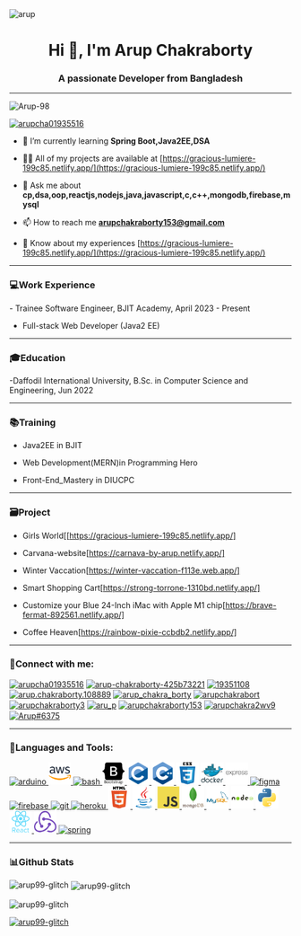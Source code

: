 <img width="100%" height="200" src="https://media.tenor.com/qJ5evVs-_uUAAAAC/coding.gif" alt="arup" /> 
<h1 align="center">Hi 👋, I'm Arup Chakraborty</h1>
<h3 align="center">A passionate Developer from Bangladesh</h3>
<hr>

<p align="left"> <img  src="https://komarev.com/ghpvc/?username=arup99-glitch&label=Profile%20views&color=0e75b6&style=flat" alt="Arup-98" /><p> 



<p align="left"> <a href="https://twitter.com/arupcha01935516" target="blank"><img src="https://img.shields.io/twitter/follow/arupcha01935516?logo=twitter&style=for-the-badge" alt="arupcha01935516" /></a> </p>

- 🌱 I’m currently learning **Spring Boot,Java2EE,DSA**

- 👨‍💻 All of my projects are available at [https://gracious-lumiere-199c85.netlify.app/](https://gracious-lumiere-199c85.netlify.app/)

- 💬 Ask me about **cp,dsa,oop,reactjs,nodejs,java,javascript,c,c++,mongodb,firebase,mysql**

- 📫 How to reach me **arupchakraborty153@gmail.com**

- 📄 Know about my experiences [https://gracious-lumiere-199c85.netlify.app/](https://gracious-lumiere-199c85.netlify.app/)
 <hr>

<h3 align="left">💻Work Experience</h3>
- Trainee Software Engineer, BJIT Academy, April 2023 - Present

  - Full-stack Web Developer (Java2 EE)
<hr>
  
<h3 align="left">🎓Education</h3>
-Daffodil International University, B.Sc. in Computer Science and Engineering, Jun 2022 
<hr>

<h3 align="left">📚Training</h3>

- Java2EE in BJIT

- Web Development(MERN)in Programming Hero

- Front-End_Mastery in DIUCPC
<hr>

<h3 align="left">🗃️Project</h3>

- Girls World[[https://gracious-lumiere-199c85.netlify.app/]

- Carvana-website[https://carnava-by-arup.netlify.app/]

- Winter Vaccation[https://winter-vaccation-f113e.web.app/]

- Smart Shopping Cart[https://strong-torrone-1310bd.netlify.app/]

- Customize your Blue 24-Inch iMac with Apple M1 chip[https://brave-fermat-892561.netlify.app/]

- Coffee Heaven[https://rainbow-pixie-ccbdb2.netlify.app/]
<hr>

<h3 align="left">🔗Connect with me:</h3>
<p align="left">
<a href="https://twitter.com/arupcha01935516" target="blank"><img align="center" src="https://raw.githubusercontent.com/rahuldkjain/github-profile-readme-generator/master/src/images/icons/Social/twitter.svg" alt="arupcha01935516" height="30" width="40" /></a>
<a href="https://linkedin.com/in/arup-chakraborty-425b73221" target="blank"><img align="center" src="https://raw.githubusercontent.com/rahuldkjain/github-profile-readme-generator/master/src/images/icons/Social/linked-in-alt.svg" alt="arup-chakraborty-425b73221" height="30" width="40" /></a>
<a href="https://stackoverflow.com/users/19351108" target="blank"><img align="center" src="https://raw.githubusercontent.com/rahuldkjain/github-profile-readme-generator/master/src/images/icons/Social/stack-overflow.svg" alt="19351108" height="30" width="40" /></a>
<a href="https://fb.com/arup.chakraborty.108889" target="blank"><img align="center" src="https://raw.githubusercontent.com/rahuldkjain/github-profile-readme-generator/master/src/images/icons/Social/facebook.svg" alt="arup.chakraborty.108889" height="30" width="40" /></a>
<a href="https://instagram.com/arup_chakra_borty" target="blank"><img align="center" src="https://raw.githubusercontent.com/rahuldkjain/github-profile-readme-generator/master/src/images/icons/Social/instagram.svg" alt="arup_chakra_borty" height="30" width="40" /></a>
<a href="https://www.codechef.com/users/arupchakrabort" target="blank"><img align="center" src="https://cdn.jsdelivr.net/npm/simple-icons@3.1.0/icons/codechef.svg" alt="arupchakrabort" height="30" width="40" /></a>
<a href="https://www.hackerrank.com/arupchakraborty3" target="blank"><img align="center" src="https://raw.githubusercontent.com/rahuldkjain/github-profile-readme-generator/master/src/images/icons/Social/hackerrank.svg" alt="arupchakraborty3" height="30" width="40" /></a>
<a href="https://codeforces.com/profile/aru_p" target="blank"><img align="center" src="https://raw.githubusercontent.com/rahuldkjain/github-profile-readme-generator/master/src/images/icons/Social/codeforces.svg" alt="aru_p" height="30" width="40" /></a>
<a href="https://www.leetcode.com/arupchakraborty153" target="blank"><img align="center" src="https://raw.githubusercontent.com/rahuldkjain/github-profile-readme-generator/master/src/images/icons/Social/leet-code.svg" alt="arupchakraborty153" height="30" width="40" /></a>
<a href="https://auth.geeksforgeeks.org/user/arupchakra2wv9" target="blank"><img align="center" src="https://raw.githubusercontent.com/rahuldkjain/github-profile-readme-generator/master/src/images/icons/Social/geeks-for-geeks.svg" alt="arupchakra2wv9" height="30" width="40" /></a>
<a href="https://discord.gg/Arup#6375" target="blank"><img align="center" src="https://raw.githubusercontent.com/rahuldkjain/github-profile-readme-generator/master/src/images/icons/Social/discord.svg" alt="Arup#6375" height="30" width="40" /></a>
</p>
<hr>

<h3 align="left">🔧Languages and Tools:</h3>
<p align="left"> <a href="https://www.arduino.cc/" target="_blank" rel="noreferrer"> <img src="https://cdn.worldvectorlogo.com/logos/arduino-1.svg" alt="arduino" width="40" height="40"/> </a> <a href="https://aws.amazon.com" target="_blank" rel="noreferrer"> <img src="https://raw.githubusercontent.com/devicons/devicon/master/icons/amazonwebservices/amazonwebservices-original-wordmark.svg" alt="aws" width="40" height="40"/> </a> <a href="https://www.gnu.org/software/bash/" target="_blank" rel="noreferrer"> <img src="https://www.vectorlogo.zone/logos/gnu_bash/gnu_bash-icon.svg" alt="bash" width="40" height="40"/> </a> <a href="https://getbootstrap.com" target="_blank" rel="noreferrer"> <img src="https://raw.githubusercontent.com/devicons/devicon/master/icons/bootstrap/bootstrap-plain-wordmark.svg" alt="bootstrap" width="40" height="40"/> </a> <a href="https://www.cprogramming.com/" target="_blank" rel="noreferrer"> <img src="https://raw.githubusercontent.com/devicons/devicon/master/icons/c/c-original.svg" alt="c" width="40" height="40"/> </a> <a href="https://www.w3schools.com/cpp/" target="_blank" rel="noreferrer"> <img src="https://raw.githubusercontent.com/devicons/devicon/master/icons/cplusplus/cplusplus-original.svg" alt="cplusplus" width="40" height="40"/> </a> <a href="https://www.w3schools.com/css/" target="_blank" rel="noreferrer"> <img src="https://raw.githubusercontent.com/devicons/devicon/master/icons/css3/css3-original-wordmark.svg" alt="css3" width="40" height="40"/> </a> <a href="https://www.docker.com/" target="_blank" rel="noreferrer"> <img src="https://raw.githubusercontent.com/devicons/devicon/master/icons/docker/docker-original-wordmark.svg" alt="docker" width="40" height="40"/> </a> <a href="https://expressjs.com" target="_blank" rel="noreferrer"> <img src="https://raw.githubusercontent.com/devicons/devicon/master/icons/express/express-original-wordmark.svg" alt="express" width="40" height="40"/> </a> <a href="https://www.figma.com/" target="_blank" rel="noreferrer"> <img src="https://www.vectorlogo.zone/logos/figma/figma-icon.svg" alt="figma" width="40" height="40"/> </a> <a href="https://firebase.google.com/" target="_blank" rel="noreferrer"> <img src="https://www.vectorlogo.zone/logos/firebase/firebase-icon.svg" alt="firebase" width="40" height="40"/> </a> <a href="https://git-scm.com/" target="_blank" rel="noreferrer"> <img src="https://www.vectorlogo.zone/logos/git-scm/git-scm-icon.svg" alt="git" width="40" height="40"/> </a> <a href="https://heroku.com" target="_blank" rel="noreferrer"> <img src="https://www.vectorlogo.zone/logos/heroku/heroku-icon.svg" alt="heroku" width="40" height="40"/> </a> <a href="https://www.w3.org/html/" target="_blank" rel="noreferrer"> <img src="https://raw.githubusercontent.com/devicons/devicon/master/icons/html5/html5-original-wordmark.svg" alt="html5" width="40" height="40"/> </a> <a href="https://www.java.com" target="_blank" rel="noreferrer"> <img src="https://raw.githubusercontent.com/devicons/devicon/master/icons/java/java-original.svg" alt="java" width="40" height="40"/> </a> <a href="https://developer.mozilla.org/en-US/docs/Web/JavaScript" target="_blank" rel="noreferrer"> <img src="https://raw.githubusercontent.com/devicons/devicon/master/icons/javascript/javascript-original.svg" alt="javascript" width="40" height="40"/> </a> <a href="https://www.mongodb.com/" target="_blank" rel="noreferrer"> <img src="https://raw.githubusercontent.com/devicons/devicon/master/icons/mongodb/mongodb-original-wordmark.svg" alt="mongodb" width="40" height="40"/> </a> <a href="https://www.mysql.com/" target="_blank" rel="noreferrer"> <img src="https://raw.githubusercontent.com/devicons/devicon/master/icons/mysql/mysql-original-wordmark.svg" alt="mysql" width="40" height="40"/> </a> <a href="https://nodejs.org" target="_blank" rel="noreferrer"> <img src="https://raw.githubusercontent.com/devicons/devicon/master/icons/nodejs/nodejs-original-wordmark.svg" alt="nodejs" width="40" height="40"/> </a> <a href="https://www.python.org" target="_blank" rel="noreferrer"> <img src="https://raw.githubusercontent.com/devicons/devicon/master/icons/python/python-original.svg" alt="python" width="40" height="40"/> </a> <a href="https://reactjs.org/" target="_blank" rel="noreferrer"> <img src="https://raw.githubusercontent.com/devicons/devicon/master/icons/react/react-original-wordmark.svg" alt="react" width="40" height="40"/> </a> <a href="https://redux.js.org" target="_blank" rel="noreferrer"> <img src="https://raw.githubusercontent.com/devicons/devicon/master/icons/redux/redux-original.svg" alt="redux" width="40" height="40"/> </a> <a href="https://spring.io/" target="_blank" rel="noreferrer"> <img src="https://www.vectorlogo.zone/logos/springio/springio-icon.svg" alt="spring" width="40" height="40"/> </a> </p>
<hr>
<h3 align="left">📊Github Stats</h3>

<p><img align="left" src="https://github-readme-stats.vercel.app/api/top-langs?username=arup99-glitch&show_icons=true&locale=en&layout=compact" alt="arup99-glitch" /></p>

<p>&nbsp;<img align="center" src="https://github-readme-stats.vercel.app/api?username=arup99-glitch&show_icons=true&locale=en" alt="arup99-glitch" /></p>

<p><img align="center" src="https://github-readme-streak-stats.herokuapp.com/?user=arup99-glitch&" alt="arup99-glitch" /></p>
<p align="left"> <a href="https://github.com/ryo-ma/github-profile-trophy"><img src="https://github-profile-trophy.vercel.app/?username=arup99-glitch" alt="arup99-glitch" /></a> </p>
